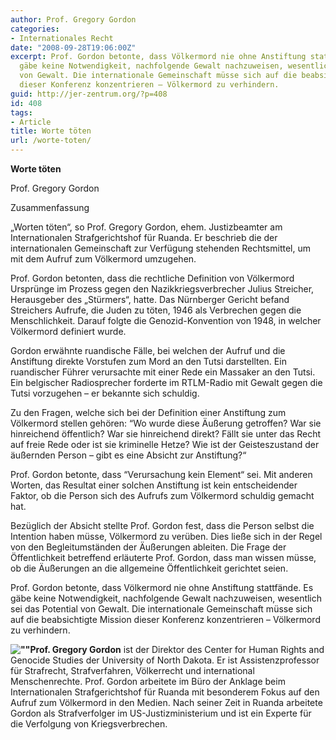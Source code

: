 ```yaml
---
author: Prof. Gregory Gordon
categories:
- Internationales Recht
date: "2008-09-28T19:06:00Z"
excerpt: Prof. Gordon betonte, dass Völkermord nie ohne Anstiftung stattfände. Es
  gäbe keine Notwendigkeit, nachfolgende Gewalt nachzuweisen, wesentlich sei das Potential
  von Gewalt. Die internationale Gemeinschaft müsse sich auf die beabsichtigte Mission
  dieser Konferenz konzentrieren – Völkermord zu verhindern.
guid: http://jer-zentrum.org/?p=408
id: 408
tags:
- Article
title: Worte töten
url: /worte-toten/
---
```



**Worte töten**

Prof. Gregory Gordon



Zusammenfassung

 

„Worten töten“, so Prof. Gregory Gordon, ehem. Justizbeamter am Internationalen Strafgerichtshof für Ruanda. Er beschrieb die der internationalen Gemeinschaft zur Verfügung stehenden Rechtsmittel, um mit dem Aufruf zum Völkermord umzugehen.

 

Prof. Gordon betonten, dass die rechtliche Definition von Völkermord Ursprünge im Prozess gegen den Nazikkriegsverbrecher Julius Streicher, Herausgeber des „Stürmers“, hatte. Das Nürnberger Gericht befand Streichers Aufrufe, die Juden zu töten, 1946 als Verbrechen gegen die Menschlichkeit. Darauf folgte die Genozid-Konvention von 1948, in welcher Völkermord definiert wurde.

 

Gordon erwähnte ruandische Fälle, bei welchen der Aufruf und die Anstiftung direkte Vorstufen zum Mord an den Tutsi darstellten. Ein ruandischer Führer verursachte mit einer Rede ein Massaker an den Tutsi. Ein belgischer Radiosprecher forderte im RTLM-Radio mit Gewalt gegen die Tutsi vorzugehen – er bekannte sich schuldig.

 

Zu den Fragen, welche sich bei der Definition einer Anstiftung zum Völkermord stellen gehören: “Wo wurde diese Äußerung getroffen? War sie hinreichend öffentlich? War sie hinreichend direkt? Fällt sie unter das Recht auf freie Rede oder ist sie kriminelle Hetze? Wie ist der Geisteszustand der äußernden Person – gibt es eine Absicht zur Anstiftung?“

 

Prof. Gordon betonte, dass “Verursachung kein Element“ sei. Mit anderen Worten, das Resultat einer solchen Anstiftung ist kein entscheidender Faktor, ob die Person sich des Aufrufs zum Völkermord schuldig gemacht hat.

 

Bezüglich der Absicht stellte Prof. Gordon fest, dass die Person selbst die Intention haben müsse, Völkermord zu verüben. Dies ließe sich in der Regel von den Begleitumständen der Äußerungen ableiten. Die Frage der Öffentlichkeit betreffend erläuterte Prof. Gordon, dass man wissen müsse, ob die Äußerungen an die allgemeine Öffentlichkeit gerichtet seien.

 

Prof. Gordon betonte, dass Völkermord nie ohne Anstiftung stattfände. Es gäbe keine Notwendigkeit, nachfolgende Gewalt nachzuweisen, wesentlich sei das Potential von Gewalt. Die internationale Gemeinschaft müsse sich auf die beabsichtigte Mission dieser Konferenz konzentrieren – Völkermord zu verhindern.



**![""]("/UserFiles/Gordon.jpg")Prof. Gregory Gordon** ist der Direktor des Center for Human Rights and Genocide Studies der University of North Dakota. Er ist Assistenzprofessor für Strafrecht, Strafverfahren, Völkerrecht und international Menschenrechte. Prof. Gordon arbeitete im Büro der Anklage beim Internationalen Strafgerichtshof für Ruanda mit besonderem Fokus auf den Aufruf zum Völkermord in den Medien. Nach seiner Zeit in Ruanda arbeitete Gordon als Strafverfolger im US-Justizministerium und ist ein Experte für die Verfolgung von Kriegsverbrechen.
